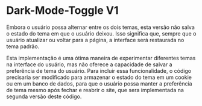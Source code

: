 # Dark-Mode-Toggle V1

Embora o usuário possa alternar entre os dois temas, esta versão não salva o estado do tema em que o usuário deixou. Isso significa que, sempre que o usuário atualizar ou voltar para a página, a interface será restaurada no tema padrão.

Esta implementação é uma ótima maneira de experimentar diferentes temas na interface do usuário, mas não oferece a capacidade de salvar a preferência de tema do usuário. Para incluir essa funcionalidade, o código precisaria ser modificado para armazenar o estado do tema em um cookie ou em um banco de dados, para que o usuário possa manter a preferência de tema mesmo após fechar e reabrir o site, que sera implementada na segunda versão deste código.